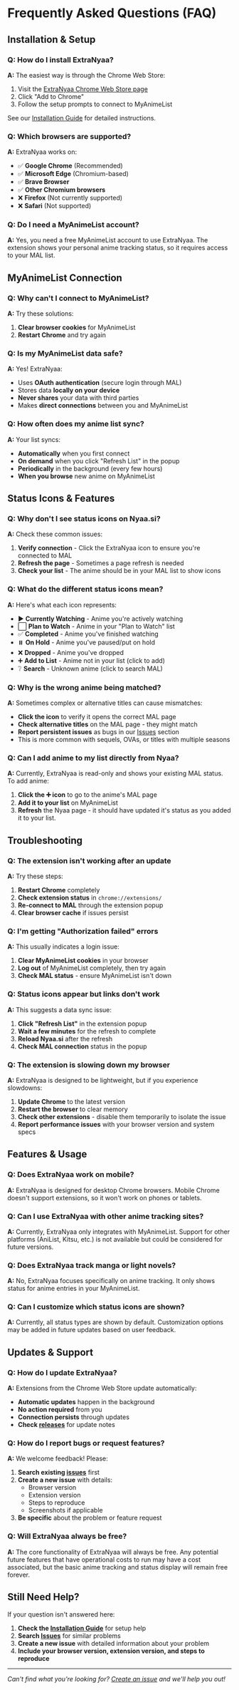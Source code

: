 # Frequently Asked Questions (FAQ)

## Installation & Setup

### Q: How do I install ExtraNyaa?
**A:** The easiest way is through the Chrome Web Store:
1. Visit the [ExtraNyaa Chrome Web Store page](https://chrome.google.com/webstore/detail/extranyaa/cflojlcgllgkoeeffneclgkngejleoba)
2. Click "Add to Chrome"
3. Follow the setup prompts to connect to MyAnimeList

See our [Installation Guide](INSTALLATION.md) for detailed instructions.

### Q: Which browsers are supported?
**A:** ExtraNyaa works on:
- ✅ **Google Chrome** (Recommended)
- ✅ **Microsoft Edge** (Chromium-based)
- ✅ **Brave Browser**
- ✅ **Other Chromium browsers**
- ❌ **Firefox** (Not currently supported)
- ❌ **Safari** (Not supported)

### Q: Do I need a MyAnimeList account?
**A:** Yes, you need a free MyAnimeList account to use ExtraNyaa. The extension shows your personal anime tracking status, so it requires access to your MAL list.

## MyAnimeList Connection

### Q: Why can't I connect to MyAnimeList?
**A:** Try these solutions:
1. **Clear browser cookies** for MyAnimeList
2. **Restart Chrome** and try again

### Q: Is my MyAnimeList data safe?
**A:** Yes! ExtraNyaa:
- Uses **OAuth authentication** (secure login through MAL)
- Stores data **locally on your device**
- **Never shares** your data with third parties
- Makes **direct connections** between you and MyAnimeList

### Q: How often does my anime list sync?
**A:** Your list syncs:
- **Automatically** when you first connect
- **On demand** when you click "Refresh List" in the popup
- **Periodically** in the background (every few hours)
- **When you browse** new anime on MyAnimeList

## Status Icons & Features

### Q: Why don't I see status icons on Nyaa.si?
**A:** Check these common issues:
1. **Verify connection** - Click the ExtraNyaa icon to ensure you're connected to MAL
2. **Refresh the page** - Sometimes a page refresh is needed
3. **Check your list** - The anime should be in your MAL list to show icons

### Q: What do the different status icons mean?
**A:** Here's what each icon represents:
- ▶️ **Currently Watching** - Anime you're actively watching
- ⬜ **Plan to Watch** - Anime in your "Plan to Watch" list
- ✅ **Completed** - Anime you've finished watching
- ⏸️ **On Hold** - Anime you've paused/put on hold
- ❌ **Dropped** - Anime you've dropped
- ➕ **Add to List** - Anime not in your list (click to add)
- ❔ **Search** - Unknown anime (click to search MAL)

### Q: Why is the wrong anime being matched?
**A:** Sometimes complex or alternative titles can cause mismatches:
- **Click the icon** to verify it opens the correct MAL page
- **Check alternative titles** on the MAL page - they might match
- **Report persistent issues** as bugs in our [Issues](../../issues) section
- This is more common with sequels, OVAs, or titles with multiple seasons

### Q: Can I add anime to my list directly from Nyaa?
**A:** Currently, ExtraNyaa is read-only and shows your existing MAL status. To add anime:
1. **Click the ➕ icon** to go to the anime's MAL page
2. **Add it to your list** on MyAnimeList
3. **Refresh** the Nyaa page - it should have updated it's status as you added it to your list.

## Troubleshooting

### Q: The extension isn't working after an update
**A:** Try these steps:
1. **Restart Chrome** completely
2. **Check extension status** in `chrome://extensions/`
3. **Re-connect to MAL** through the extension popup
4. **Clear browser cache** if issues persist

### Q: I'm getting "Authorization failed" errors
**A:** This usually indicates a login issue:
1. **Clear MyAnimeList cookies** in your browser
2. **Log out** of MyAnimeList completely, then try again
3. **Check MAL status** - ensure MyAnimeList isn't down

### Q: Status icons appear but links don't work
**A:** This suggests a data sync issue:
1. **Click "Refresh List"** in the extension popup
2. **Wait a few minutes** for the refresh to complete
3. **Reload Nyaa.si** after the refresh
4. **Check MAL connection** status in the popup

### Q: The extension is slowing down my browser
**A:** ExtraNyaa is designed to be lightweight, but if you experience slowdowns:
1. **Update Chrome** to the latest version
2. **Restart the browser** to clear memory
3. **Check other extensions** - disable them temporarily to isolate the issue
4. **Report performance issues** with your browser version and system specs

## Features & Usage

### Q: Does ExtraNyaa work on mobile?
**A:** ExtraNyaa is designed for desktop Chrome browsers. Mobile Chrome doesn't support extensions, so it won't work on phones or tablets.

### Q: Can I use ExtraNyaa with other anime tracking sites?
**A:** Currently, ExtraNyaa only integrates with MyAnimeList. Support for other platforms (AniList, Kitsu, etc.) is not available but could be considered for future versions.

### Q: Does ExtraNyaa track manga or light novels?
**A:** No, ExtraNyaa focuses specifically on anime tracking. It only shows status for anime entries in your MyAnimeList.

### Q: Can I customize which status icons are shown?
**A:** Currently, all status types are shown by default. Customization options may be added in future updates based on user feedback.

## Updates & Support

### Q: How do I update ExtraNyaa?
**A:** Extensions from the Chrome Web Store update automatically:
- **Automatic updates** happen in the background
- **No action required** from you
- **Connection persists** through updates
- **Check [releases](../../releases)** for update notes

### Q: How do I report bugs or request features?
**A:** We welcome feedback! Please:
1. **Search existing [issues](../../issues)** first
2. **Create a new issue** with details:
   - Browser version
   - Extension version
   - Steps to reproduce
   - Screenshots if applicable
3. **Be specific** about the problem or feature request

### Q: Will ExtraNyaa always be free?
**A:** The core functionality of ExtraNyaa will always be free. Any potential future features that have operational costs to run may have a cost associated, but the basic anime tracking and status display will remain free forever.

## Still Need Help?

If your question isn't answered here:

1. **Check the [Installation Guide](INSTALLATION.md)** for setup help
2. **Search [Issues](../../issues)** for similar problems
3. **Create a new issue** with detailed information about your problem
4. **Include your browser version, extension version, and steps to reproduce**

---

*Can't find what you're looking for? [Create an issue](../../issues) and we'll help you out!*
